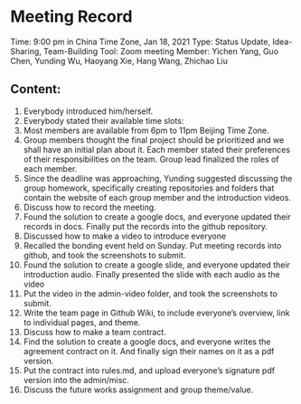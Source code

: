#  Meeting Record 

Time: 9:00 pm in China Time Zone, Jan 18, 2021 
Type: Status Update, Idea-Sharing, Team-Building
Tool: Zoom meeting
Member: Yichen Yang, Guo Chen, Yunding Wu, Haoyang Xie, Hang Wang, Zhichao Liu

## Content:

1. Everybody introduced him/herself.
2. Everybody stated their available time slots:
3. Most members are available from 6pm to 11pm Beijing Time Zone.
4. Group members thought the final project should be prioritized and we shall have an initial plan about it. Each member stated their preferences of their responsibilities on the team. Group lead finalized the roles of each member.
5. Since the deadline was approaching, Yunding suggested discussing the group homework, specifically creating repositories and folders that contain the website of each group member and the introduction videos.
6. Discuss how to record the meeting.
7. Found the solution to create a google docs, and everyone updated their records in docs. Finally put the records into the github repository. 
8. Discussed how to make a video to introduce everyone
9. Recalled the bonding event held on Sunday. Put meeting records into github, and took the screenshots to submit.
10. Found the solution to create a google slide, and everyone updated their introduction audio. Finally presented the slide with each audio as the video
11. Put the video in the admin-video folder, and took the screenshots to submit.
12. Write the team page in Github Wiki, to include everyone’s overview, link to individual pages, and theme.
13. Discuss how to make a team contract.
14. Find the solution to create a google docs, and everyone writes the agreement contract on it. And finally sign their names on it as a pdf version.
15. Put the contract into rules.md, and upload everyone’s signature pdf version into the admin/misc.
16. Discuss the future works assignment and group theme/value. 
